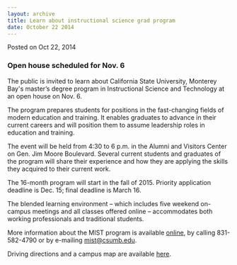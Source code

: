 ```yaml
---
layout: archive
title: Learn about instructional science grad program
date: October 22 2014
---
```





<span class="date">Posted on Oct 22, 2014    </span>
<h3>Open house scheduled for Nov. 6</h3>
<p>The public is invited to learn about California State
University, Monterey Bay&apos;s master&#x2019;s degree program in Instructional
Science and Technology at an open house on Nov. 6.</p>
<p>The program prepares students for positions in the fast-changing
fields of modern education and training. It enables graduates to
advance in their current careers and will position them to assume
leadership roles in education and training.</p>
<p>The event will be held from 4:30 to 6 p.m. in the Alumni and
Visitors Center on Gen. Jim Moore Boulevard. Several current
students and graduates of the program will share their experience
and how they are applying the skills they acquired to their current
work.</p>
<p>The 16-month program will start in the fall of 2015. Priority
application deadline is Dec. 15; final deadline is March 16.</p>
<p>The blended learning environment &#x2013; which includes five weekend
on-campus meetings and all classes offered online &#x2013; accommodates
both working professionals and traditional students.</p>
<p>More information about the MIST program is available <a href="http://itcd.csumb.edu/mist" rel="nofollow">online</a>, by calling
831-582-4790 or by e-mailing <a href="mailto:mist@csumb.edu">mist@csumb.edu</a>.</p>
<p>Driving directions and a campus map are available <a href="http://csumb.edu/maps" rel="nofollow">here</a>.</p>





